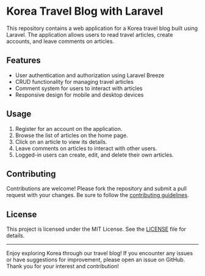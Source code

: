 # Korea Travel Blog with Laravel

This repository contains a web application for a Korea travel blog built using Laravel. The application allows users to read travel articles, create accounts, and leave comments on articles.

## Features

- User authentication and authorization using Laravel Breeze
- CRUD functionality for managing travel articles
- Comment system for users to interact with articles
- Responsive design for mobile and desktop devices

## Usage

1. Register for an account on the application.
2. Browse the list of articles on the home page.
3. Click on an article to view its details.
4. Leave comments on articles to interact with other users.
5. Logged-in users can create, edit, and delete their own articles.

## Contributing

Contributions are welcome! Please fork the repository and submit a pull request with your changes. Be sure to follow the [contributing guidelines](CONTRIBUTING.md).

## License

This project is licensed under the MIT License. See the [LICENSE](LICENSE) file for details.

---

Enjoy exploring Korea through our travel blog! If you encounter any issues or have suggestions for improvement, please open an issue on GitHub. Thank you for your interest and contribution!
